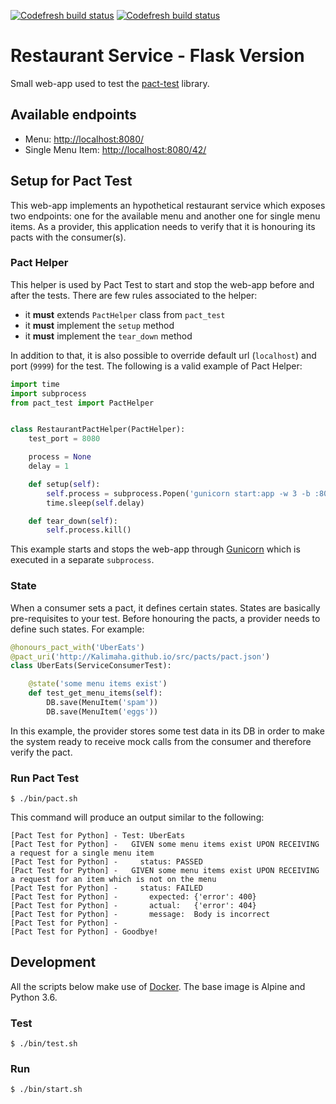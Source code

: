 [![Codefresh build status]( https://g.codefresh.io/api/badges/build?repoOwner=Kalimaha&repoName=restaurant-service-flask&branch=master&pipelineName=restaurant-service-flask&accountName=kalimaha&type=cf-1)]( https://g.codefresh.io/repositories/Kalimaha/restaurant-service-flask/builds?filter=trigger:build;branch:master;service:59e32084d2ab0a0001339b1f~restaurant-service-flask)
[![Codefresh build status]( https://g.codefresh.io/api/badges/build?repoOwner=Kalimaha&repoName=restaurant-service-flask&branch=master&pipelineName=restaurant-service-flask-2.7&accountName=kalimaha&type=cf-1)]( https://g.codefresh.io/repositories/Kalimaha/restaurant-service-flask/builds?filter=trigger:build;branch:master;service:59e41ad540f0d10001f4541f~restaurant-service-flask-2.7)

# Restaurant Service - Flask Version

Small web-app used to test the [pact-test](https://github.com/Kalimaha/pact-test) library.

## Available endpoints

* Menu: [http://localhost:8080/](http://localhost:8080/)
* Single Menu Item: [http://localhost:8080/42/](http://localhost:8080/42/)

## Setup for Pact Test

This web-app implements an hypothetical restaurant service which exposes two endpoints: one for the available menu and another one for single menu items. As a provider, this application needs to verify that it is honouring its pacts with the consumer(s).

### Pact Helper

This helper is used by Pact Test to start and stop the web-app before and after the tests. There are few rules associated to the helper:

* it **must** extends `PactHelper` class from `pact_test`
* it **must** implement the `setup` method
* it **must** implement the `tear_down` method

In addition to that, it is also possible to override default url (`localhost`) and port (`9999`) for the test. The following is a valid example of Pact Helper:

```python
import time
import subprocess
from pact_test import PactHelper


class RestaurantPactHelper(PactHelper):
    test_port = 8080

    process = None
    delay = 1

    def setup(self):
        self.process = subprocess.Popen('gunicorn start:app -w 3 -b :8080 --log-level error', shell=True)
        time.sleep(self.delay)

    def tear_down(self):
        self.process.kill()
```

This example starts and stops the web-app through [Gunicorn](http://gunicorn.org/) which is executed in a separate `subprocess`.

### State

When a consumer sets a pact, it defines certain states. States are basically pre-requisites to your test. Before honouring the pacts, a provider needs to define such states. For example:

```python
@honours_pact_with('UberEats')
@pact_uri('http://Kalimaha.github.io/src/pacts/pact.json')
class UberEats(ServiceConsumerTest):

    @state('some menu items exist')
    def test_get_menu_items(self):
        DB.save(MenuItem('spam'))
        DB.save(MenuItem('eggs'))
```

In this example, the provider stores some test data in its DB in order to make the system ready to receive mock calls from the consumer and therefore verify the pact.

### Run Pact Test

```
$ ./bin/pact.sh
```

This command will produce an output similar to the following:

```
[Pact Test for Python] - Test: UberEats
[Pact Test for Python] -   GIVEN some menu items exist UPON RECEIVING a request for a single menu item
[Pact Test for Python] -     status: PASSED
[Pact Test for Python] -   GIVEN some menu items exist UPON RECEIVING a request for an item which is not on the menu
[Pact Test for Python] -     status: FAILED
[Pact Test for Python] -       expected: {'error': 400}
[Pact Test for Python] -       actual:   {'error': 404}
[Pact Test for Python] -       message:  Body is incorrect
[Pact Test for Python] -
[Pact Test for Python] - Goodbye!
```

## Development

All the scripts below make use of [Docker](https://www.docker.com/). The base image is Alpine and Python 3.6.

### Test

```
$ ./bin/test.sh
```

### Run

```
$ ./bin/start.sh
```
